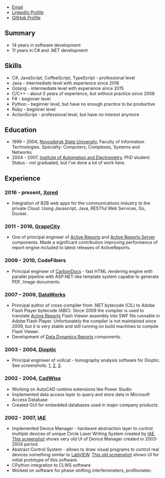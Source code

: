 * [Email](stodyshev@gmail.com)
* [LinkedIn Profile](https://www.linkedin.com/in/sergeytodyshev)
* [GitHub Profile](https://github.com/sergeyt)

## Summary
* 14 years in software development
* 11 years in C# and .NET development

## Skills
* C#, JavaScript, CoffeeScript, TypeScript - professional level
* Java - intermediate level with experience since 2016
* Golang - intermediate level with experience since 2015
* C/C++ - about 5 years of experience, but without practice since 2008
* F# - beginner level
* Python - beginner level, but have no enough practice to be productive
* Ruby - beginner level
* ActionScript - professional level, but have no interest anymore

## Education
* 1999 – 2004, [Novosibirsk State University](http://www.nsu.ru/exp/index.jz?lang=en), Faculty of Information Technologies. Specialty: Computers, Complexes, Systems and Networks
* 2004 - 2007, [Institute of Automation and Electrometry](http://www.iae.nsk.su/index.php/en), PhD student. Status - not graduated, but I've done a lot of work here.

## Experience

### 2016 - present, [Xored](http://www.xored.com/)

* Integration of B2B web apps for the communications industry to the private Cloud. Using Javascript, Java, RESTful Web Services, Go, Docker.

### 2011 - 2016, [GrapeCity](http://www.grapecity.com/us/)
* One of principal engineer of [Active Reports](http://activereports.grapecity.com/) and [Active Reports Server](http://activereports.grapecity.com/Products/ActiveReportsServer/) components. Made a significant contribution improving performance of report engine included to latest releases of ActiveReports.

### 2009 - 2010, CodeFibers
* Principal engineer of [CarbonDocs](http://carbondocs.com/) - fast HTML rendering engine with parallel pipeline with ASP.NET-like template system capable to generate PDF, Image documents.

### 2007 – 2009, [DataWorks](http://www.dataworks.co/)
* Principal author of cross-compiler from .NET bytecode (CIL) to Adobe Flash Player bytecode (ABC). Since 2009 the compiler is used to translate [Active Reports](http://www.componentone.com/SuperProducts/ActiveReports/) Flash Viewer assembly into SWF file runnable in Adobe Flash Player. Unfortunately the compiler is not maintained since 2009, but it is very stable and still running on build machines to compile Flash Viewer.
* Development of [Data Dynamics Reports](http://www.datadynamics.com/Products/DDRPT/Overview.aspx) components.

### 2003 - 2004, [Dioptic](http://dioptic.de/)
* Principal enginieer of voXcat - tomography analysis software for Dioptic. See screenshots: [1](./voxcat/1.jpg), [2](./voxcat/2.jpg), [3](./voxcat/3.jpg).

### 2002 - 2004, [CadWise](http://cadwise-n.ru/)
* Working on AutoCAD runtime extensions like Power Studio
* Implemented data access layer to query and store data in Microsoft Access Database
* Created GUI for embedded databases used in major company products

### 2002 - 2007, [IAE](http://www.iae.nsk.su/index.php/en)
* Implemented Device Manager - hardware abstraction layer to control multiple devices of unique Circle Laser Writing System created by [IAE](http://www.iae.nsk.su/index.php/en). [This screenshot](./iae/dm.jpg) shows very old UI of Device Manager created in 2003-2004 period.
* Abstract Control System - allows to draw visual programs to control real devices something similar to [LabVIEW](http://www.ni.com/labview/). [This old screenshot](./iae/dd.jpg) shows UI for initial prototype of this software.
* CPython integration to CLWS software
* Worked on software for phase-shifting interferometers, profilometer.
